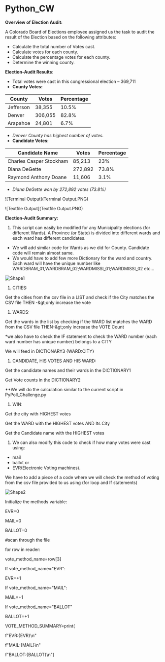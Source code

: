 # Python_CW
**Overview of Election Audit:**

A Colorado Board of Elections employee assigned us the task to audit the result of the Election based on the following attributes:

- Calculate the total number of Votes cast.
- Calculate votes for each county.
- Calculate the percentage votes for each county.
- Determine the winning county.

**Election-Audit Results:**

- Total votes were cast in this congressional election – 369,711
- **County Votes:**

| County | Votes | Percentage |
| --- | --- | --- |
| Jefferson | 38,355 | 10.5% |
| Denver | 306,055 | 82.8% |
| Arapahoe | 24,801 | 6.7% |

- _Denver County has highest number of votes._
- **Candidate Votes:**

| Candidate Name | Votes | Percentage |
| --- | --- | --- |
| Charles Casper Stockham | 85,213 | 23% |
| Diana DeGette | 272,892 | 73.8% |
| Raymond Anthony Doane | 11,606 | 3.1% |

- _Diana DeGette won by 272,892 votes (73.8%)_

![Terminal Output](Terminal Output.PNG)

![Textfile Output](Textfile Output.PNG)

**Election-Audit Summary:**

1. This script can easily be modified for any Municipality elections (for different Wards). A Province (or State) is divided into different wards and each ward has different candidates.

- We will add similar code for Wards as we did for County. Candidate code will remain almost same.
- We would have to add few more Dictionary for the ward and country. Each ward will have the unique number like WARDBRAM\_01,WARDBRAM\_02;WARDMISSI\_01;WARDMISSI\_02 etc…

![Shape1](RackMultipart20220122-4-qx3ewv_html_f77cd82e7600d0b5.gif)
1. CITIES:

Get the cities from the csv file in a LIST and check if the City matches the CSV file THEN -\&gt;only increase the vote

1. WARDS:

Get the wards in the list by checking if the WARD list matches the WARD from the CSV file THEN-\&gt;only increase the VOTE Count

\*we also have to check the IF statement to check the WARD number (each ward number has unique number) belongs to a CITY

We will feed in DICTIONARY3 {WARD:CITY}

1. CANDIDATE, HIS VOTES AND HIS WARD:

Get the candidate names and their wards in the DICTIONARY1

Get Vote counts in the DICTIONARY2

\*\*We will do the calculation similar to the current script in PyPoll\_Challenge.py

1. WIN:

Get the city with HIGHEST votes

Get the WARD with the HIGHEST votes AND Its City

Get the Candidate name with the HIGHEST votes

1. We can also modify this code to check if how many votes were cast using:

- mail
- ballot or
- EVR(Electronic Voting machines).

We have to add a piece of a code where we will check the method of voting from the csv file provided to us using (for loop and If statements)

![Shape2](RackMultipart20220122-4-qx3ewv_html_7f974d9bc7416fa2.gif)

Initialize the methods variable:

EVR=0

MAIL=0

BALLOT=0

#scan through the file

for row in reader:

vote\_method\_name=row[3]

If vote\_method\_name=&quot;EVR&quot;:

EVR=+1

If vote\_method\_name=&quot;MAIL&quot;:

MAIL=+1

If vote\_method\_name=&quot;BALLOT&quot;

BALLOT=+1

VOTE\_METHOD\_SUMMARY=print(

f&quot;EVR:{EVR}\n&quot;

f&quot;MAIL:{MAIL}\n&quot;

f&quot;BALLOT:{BALLOT}\n&quot;}